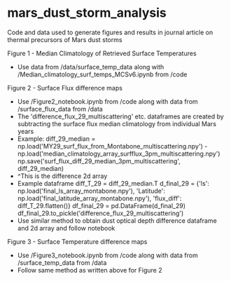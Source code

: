 # mars_dust_storm_analysis
Code and data used to generate figures and results in journal article on thermal precursors of Mars dust storms

Figure 1 - Median Climatology of Retrieved Surface Temperatures 

- Use data from /data/surface_temp_data along with /Median_climatology_surf_temps_MCSv6.ipynb from /code 

Figure 2 - Surface Flux difference maps 

- Use /Figure2_notebook.ipynb from /code along with data from /surface_flux_data from /data
- The 'difference_flux_29_multiscattering' etc. dataframes are created by subtracting the surface flux median climatology from individual Mars years
- Example:
  diff_29_median = np.load('MY29_surf_flux_from_Montabone_multiscattering.npy') - np.load('median_climatology_array_surfflux_3pm_multiscattering.npy')
  np.save('surf_flux_diff_29_median_3pm_multiscattering', diff_29_median)
- ^This is the difference 2d array
- Example dataframe
  diff_T_29 = diff_29_median.T
  d_final_29 = {'ls': np.load('final_ls_array_montabone.npy'), 'Latitude': np.load('final_latitude_array_montabone.npy'), 'flux_diff': diff_T_29.flatten()}
  df_final_29 = pd.DataFrame(d_final_29)
  df_final_29.to_pickle('difference_flux_29_multiscattering')
- Use similar method to obtain dust optical depth difference dataframe and 2d array and follow notebook

Figure 3 - Surface Temperature difference maps 

- Use /Figure3_notebook.ipynb from /code along with data from /surface_temp_data from /data
- Follow same method as written above for Figure 2

